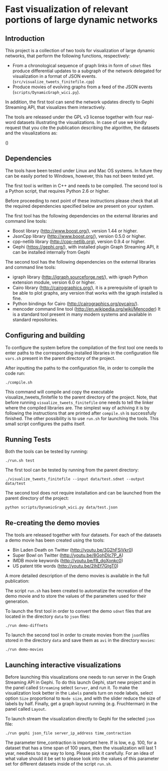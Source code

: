Fast visualization of relevant portions of large dynamic networks
===================

Introduction
------------

This project is a collection of two tools for visualization of large dynamic 
networks, that perform the following functions, respectively:

  *  From a chronological sequence of graph links in form of ``sdnet`` files
     produce differential updates to a subgraph of the network delegated
     for visualization in a format of JSON events.
     (``src/visualize_tweets_finitefile.cpp``)
  *  Produce movies of evolving graphs from a feed of the JSON events
     (``scripts/DynamicGraph_wici.py``).

In addition, the first tool can send the network updates directly to Gephi
Streaming API, that visualizes them interactively.

The tools are released under the GPL v3 license together with four 
real-word datasets illustrating the visualizations. In case of use we kindly 
request that you cite the publication describing the algorithm, the datasets
and the visualizations as:

()


Dependencies
------------

The tools have been tested under Linux and Mac OS systems. In future they can
be easily ported to Windows, however, this has not been tested yet.

The first tool is written in C++ and needs to be compiled.
The second tool is a Python script, that requires Python 2.6 or higher.

Before proceeding to next point of these instructions please check that
all the required dependencies specified below are present on your system.

The first tool has the following dependencies on the external libraries and 
command line tools:
  *  Boost library (http://www.boost.org/), version 1.44 or higher.
  *  JsonCpp library (http://www.boost.org/), version 0.5.0 or higher.
  *  cpp-netlib library (http://cpp-netlib.org), version 0.9.4 or higher.
  *  Gephi (https://gephi.org/), with installed plugin Graph Streaming API,
     it can be installed internally from Gephi

The second tool has the following dependencies on the external libraries and 
command line tools:
  *  igraph library (http://igraph.sourceforge.net/), with igraph Python 
     extension module, version 6.0 or higher.
  *  Cairo library (http://cairographics.org/), it is a prerequisite of igraph
     to be able to plot graphs, any version that works with the igraph installed
     is fine.
  *  Python bindings for Cairo (http://cairographics.org/pycairo/).
  *  mencoder command line tool (http://en.wikipedia.org/wiki/Mencoder)
     It is a standard tool present in many modern systems and available in
     standard repositories.


Configuring and building
------------------------

To configure the system before the compilation of the first tool one needs to
enter paths to the corresponding installed libraries in the configuration file 
``vars.sh`` present in the parent directory of the project.

After inputting the paths to the configuration file, in order to compile the 
code run:

    ./compile.sh

This command will compile and copy the executable visualize_tweets_finitefile
to the parent directory of the project. Note, that before running 
``visualize_tweets_finitefile`` one needs to tell the linker where the compiled 
libraries are. The simplest way of achiving it is by following the instructions 
that are printed after ``compile.sh`` is successfully finished. The other
possibility is to use ``run.sh`` for launching the tools. This small script
configures the paths itself.

Running Tests
-------------

Both the tools can be tested by running:

    ./run.sh test

The first tool can be tested by running from the parent directory:

    ./visualize_tweets_finitefile --input data/test.sdnet --output data/test

The second tool does not require installation and can be launched from the
parent directory of the project:

    python scripts/DynamicGraph_wici.py data/test.json


Re-creating the demo movies
---------------------------

The tools are released together with four datasets. For each of the datasets 
a demo movie has been created using the tools:
  *  Bin Laden Death on Twitter (http://youtu.be/3G2hFSiVkr0)
  *  Super Bowl on Twitter (http://youtu.be/8GohDlc7P_A)
  *  IMDB movie keywords (http://youtu.be/f8_dgXonkc0)
  *  US patent title words (http://youtu.be/2lhEf7GtgT0)

A more detailed description of the demo movies is available in the full publication:


The script ``run.sh`` has been created to automatize the recreation of the 
demo movie and to store the values of the parameters used for their generation. 

To launch the first tool in order to convert the demo ``sdnet`` files that are 
located in the directory ``data`` to ``json`` files:
     
    ./run demo-diffnets
     
To launch the second tool in order to create movies from the ``json``files 
stored in the directory ``data`` and save them as ``avi`` in the directory
``movies``:
     
    ./run demo-movies


Launching interactive visualizations
------------------------------------

Before launching this visualizations one needs to run server in the Graph
Streaming API in Gephi. To do this launch Gephi, start new project
and in the panel called ``Streaming`` select ``Server``, and run it. 
To make the visualization look better in the ``Labels`` panels turn on 
node labels, select option ``Size`` proportional to ``Node size``, and 
with the slider reduce the size of labels by half. Finally, get a
graph layout running (e.g. Fruchterman) in the panel called
``Layout``.

To launch stream the visualization directly to Gephi for the selected 
``json`` file:
     
    ./run gephi json_file server_ip_address time_contraction
     
The parameter time_contraction is important here. If is low, e.g. 100, 
for a dataset that has a time span of 100 years, then the visualization 
will last 1 year, needless to say way to long. Please pick it carefully.
For an idea of what value should it be set to please look into
the values of this parameter set for different datasets inside
of the script ``run.sh``.






